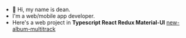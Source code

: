 - 👋 Hi, my name is dean.  
- I'm a web/mobile app developer.  
- Here's a web project in __Typescript React Redux Material-UI__ [new-album-multitrack](https://github.com/glueckler/new-album-multitrack)

<!---
glueckler/glueckler is a ✨ special ✨ repository because its `README.md` (this file) appears on your GitHub profile.
You can click the Preview link to take a look at your changes.
--->
